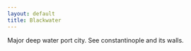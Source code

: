 ```yaml
---
layout: default
title: Blackwater
---
```


 Major deep water port city.  See constantinople and its walls.

 